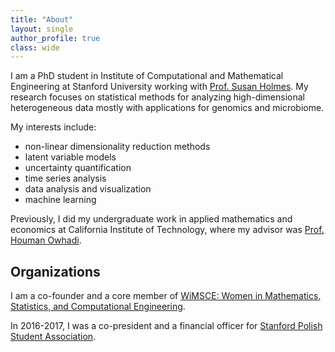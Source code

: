 ```yaml
---
title: "About"
layout: single
author_profile: true
class: wide
---
```



I am a PhD student in Institute of Computational and Mathematical Engineering at
Stanford University working with  [Prof. Susan
Holmes](https://statweb.stanford.edu/~susan/susan_person.html). My research
focuses on statistical methods for analyzing high-dimensional heterogeneous data
mostly with applications for genomics and microbiome.

My interests include:

- non-linear dimensionality reduction methods
- latent variable models
- uncertainty quantification
- time series analysis
- data analysis and visualization
- machine learning

Previously, I did my undergraduate work in applied mathematics and economics
at California Institute of Technology, where my advisor was
[Prof. Houman Owhadi](http://users.cms.caltech.edu/~owhadi/index.htm).

## Organizations

I am a co-founder and a core member of [WiMSCE: Women in Mathematics,
Statistics, and Computational Engineering](https://wimsce.stanford.edu/).

In 2016-2017, I was a co-president and a financial officer for
[Stanford Polish Student Association](https://orgsync.com/79672/chapter).

